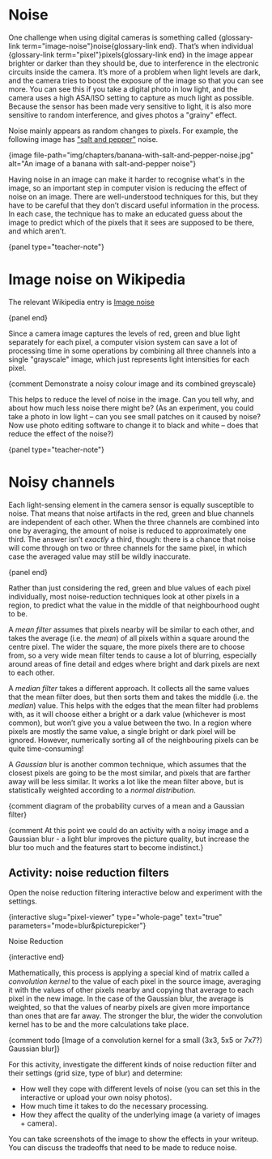 # Noise

One challenge when using digital cameras is something called {glossary-link term="image-noise"}noise{glossary-link end}.
That’s when individual {glossary-link term="pixel"}pixels{glossary-link end} in the image appear brighter or darker than they should be, due to interference in the electronic circuits inside the camera.
It’s more of a problem when light levels are dark, and the camera tries to boost the exposure of the image so that you can see more.
You can see this if you take a digital photo in low light, and the camera uses a high ASA/ISO setting to capture as much light as possible.
Because the sensor has been made very sensitive to light, it is also more sensitive to random interference, and gives photos a "grainy" effect.

Noise mainly appears as random changes to pixels.
For example, the following image has ["salt and pepper"](https://en.wikipedia.org/wiki/Image_noise#Salt-and-pepper_noise) noise.

{image file-path="img/chapters/banana-with-salt-and-pepper-noise.jpg" alt="An image of a banana with salt-and-pepper noise"}

Having noise in an image can make it harder to recognise what's in the image, so an important step in computer vision is reducing the effect of noise on an image.
There are well-understood techniques for this, but they have to be careful that they don’t discard useful information in the process.
In each case, the technique has to make an educated guess about the image to predict which of the pixels that it sees are supposed to be there, and which aren’t.

{panel type="teacher-note"}

# Image noise on Wikipedia

The relevant Wikipedia entry is [Image noise](https://en.wikipedia.org/wiki/Image_noise)

{panel end}

Since a camera image captures the levels of red, green and blue light separately for each pixel, a computer vision system can save a lot of processing time in some operations by combining all three channels into a single "grayscale" image, which just represents light intensities for each pixel.

{comment Demonstrate a noisy colour image and its combined greyscale}

This helps to reduce the level of noise in the image.
Can you tell why, and about how much less noise there might be?
(As an experiment, you could take a photo in low light &ndash; can you see small patches on it caused by noise?
Now use photo editing software to change it to black and white &ndash; does that reduce the effect of the noise?)

{panel type="teacher-note"}

# Noisy channels

Each light-sensing element in the camera sensor is equally susceptible to noise.
That means that noise artifacts in the red, green and blue channels are independent of each other.
When the three channels are combined into one by averaging, the amount of noise is reduced to approximately one third.
The answer isn’t *exactly* a third, though: there is a chance that noise will come through on two or three channels for the same pixel, in which case the averaged value may still be wildly inaccurate.

{panel end}

Rather than just considering the red, green and blue values of each pixel individually, most noise-reduction techniques look at other pixels in a region, to predict what the value in the middle of that neighbourhood ought to be.

A *mean filter* assumes that pixels nearby will be similar to each other, and takes the average (i.e. the *mean*) of all pixels within a square around the centre pixel.
The wider the square, the more pixels there are to choose from, so a very wide mean filter tends to cause a lot of blurring, especially around areas of fine detail and edges where bright and dark pixels are next to each other.

A *median filter* takes a different approach.
It collects all the same values that the mean filter does, but then sorts them and takes the middle (i.e. the *median*) value.
This helps with the edges that the mean filter had problems with, as it will choose either a bright or a dark value (whichever is most common), but won’t give you a value between the two.
In a region where pixels are mostly the same value, a single bright or dark pixel will be ignored.
However, numerically sorting all of the neighbouring pixels can be quite time-consuming!

A *Gaussian* blur is another common technique, which assumes that the closest pixels are going to be the most similar, and pixels that are farther away will be less similar.
It works a lot like the mean filter above, but is statistically weighted according to a *normal distribution*.

{comment diagram of the probability curves of a mean and a Gaussian filter}

{comment At this point we could do an activity with a noisy image and a Gaussian blur - a light blur improves the picture quality, but increase the blur too much and the features start to become indistinct.}

## Activity: noise reduction filters

Open the noise reduction filtering interactive below and experiment with the settings.

{interactive slug="pixel-viewer" type="whole-page" text="true" parameters="mode=blur&picturepicker"}

Noise Reduction

{interactive end}

Mathematically, this process is applying a special kind of matrix called a *convolution kernel* to the value of each pixel in the source image, averaging it with the values of other pixels nearby and copying that average to each pixel in the new image.
In the case of the Gaussian blur, the average is weighted, so that the values of nearby pixels are given more importance than ones that are far away.
The stronger the blur, the wider the convolution kernel has to be and the more calculations take place.

{comment todo [Image of a convolution kernel for a small (3x3, 5x5 or 7x7?) Gaussian blur]}

For this activity, investigate the different kinds of noise reduction filter and their settings (grid size, type of blur) and determine:

- How well they cope with different levels of noise (you can set this in the interactive or upload your own noisy photos).
- How much time it takes to do the necessary processing.
- How they affect the quality of the underlying image (a variety of images + camera).

You can take screenshots of the image to show the effects in your writeup.
You can discuss the tradeoffs that need to be made to reduce noise.
